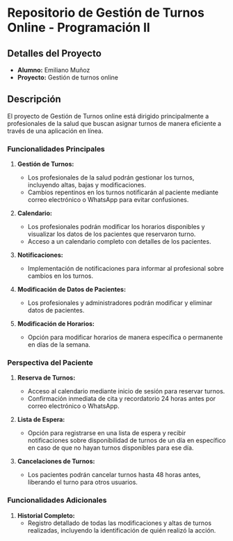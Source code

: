 # Repositorio de Gestión de Turnos Online - Programación II

## Detalles del Proyecto

- **Alumno:** Emiliano Muñoz
- **Proyecto:** Gestión de turnos online

## Descripción

El proyecto de Gestión de Turnos online está dirigido principalmente a profesionales de la salud que buscan asignar turnos de manera eficiente a través de una aplicación en línea.

### Funcionalidades Principales

1. **Gestión de Turnos:**
   - Los profesionales de la salud podrán gestionar los turnos, incluyendo altas, bajas y modificaciones.
   - Cambios repentinos en los turnos notificarán al paciente mediante correo electrónico o WhatsApp para evitar confusiones.

2. **Calendario:**
   - Los profesionales podrán modificar los horarios disponibles y visualizar los datos de los pacientes que reservaron turno.
   - Acceso a un calendario completo con detalles de los pacientes.

3. **Notificaciones:**
   - Implementación de notificaciones para informar al profesional sobre cambios en los turnos.

4. **Modificación de Datos de Pacientes:**
   - Los profesionales y administradores podrán modificar y eliminar datos de pacientes.

5. **Modificación de Horarios:**
   - Opción para modificar horarios de manera específica o permanente en días de la semana.


### Perspectiva del Paciente

1. **Reserva de Turnos:**
   - Acceso al calendario mediante inicio de sesión para reservar turnos.
   - Confirmación inmediata de cita y recordatorio 24 horas antes por correo electrónico o WhatsApp.

2. **Lista de Espera:**
   - Opción para registrarse en una lista de espera y recibir notificaciones sobre disponibilidad de turnos de un día en específico en caso de que no hayan turnos disponibles para ese día.

3. **Cancelaciones de Turnos:**
   - Los pacientes podrán cancelar turnos hasta 48 horas antes, liberando el turno para otros usuarios.

### Funcionalidades Adicionales

1. **Historial Completo:**
   - Registro detallado de todas las modificaciones y altas de turnos realizadas, incluyendo la identificación de quién realizó la acción.


